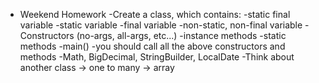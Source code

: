 - Weekend Homework
  -Create a class, which contains:
    -static final variable
    -static variable
    -final variable
    -non-static, non-final variable
    -Constructors (no-args, all-args, etc...)
    -instance methods
    -static methods
    -main()
      -you should call all the above constructors and methods
  -Math, BigDecimal, StringBuilder, LocalDate
  -Think about another class -> one to many -> array
